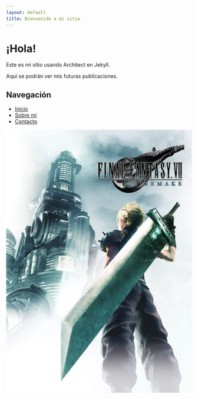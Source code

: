 ```yaml
---
layout: default
title: Bienvenido a mi sitio
---
```


# ¡Hola!

Este es mi sitio usando Architect en Jekyll.

Aquí se podrán ver mis futuras publicaciones.

## Navegación

- [Inicio](/)
- [Sobre mí](/about)
- [Contacto](/contact)

![Imagen destacada](/assets/images/destacada.jpg)
